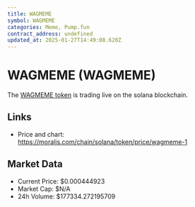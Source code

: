 ```yaml
---
title: WAGMEME
symbol: WAGMEME
categories: Meme, Pump.fun
contract_address: undefined
updated_at: 2025-01-27T14:49:08.620Z
---
```


# WAGMEME (WAGMEME)
The [WAGMEME token](https://moralis.com/chain/solana/token/price/wagmeme-1) is trading live on the solana blockchain.

## Links
- Price and chart: https://moralis.com/chain/solana/token/price/wagmeme-1

## Market Data
- Current Price: $0.000444923
- Market Cap: $N/A
- 24h Volume: $177334.272195709
